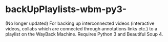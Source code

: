 # backUpPlaylists-wbm-py3-
(No longer updated) For backing up interconnected videos (interactive videos, collabs which are connected through annotations links etc.) to a playlist on the WayBack Machine. Requires Python 3 and Beautiful Soup 4.
